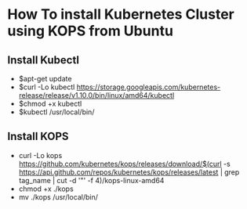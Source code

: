 # How To install Kubernetes Cluster using KOPS from Ubuntu

## Install Kubectl
 - $apt-get update
 - $curl -Lo kubectl https://storage.googleapis.com/kubernetes-release/release/v1.10.0/bin/linux/amd64/kubectl 
 - $chmod +x kubectl 
 - $kubectl /usr/local/bin/ 

## Install KOPS
 - curl -Lo kops https://github.com/kubernetes/kops/releases/download/$(curl -s https://api.github.com/repos/kubernetes/kops/releases/latest | grep tag_name | cut -d '"' -f 4)/kops-linux-amd64
 - chmod +x ./kops
 - mv ./kops /usr/local/bin/
